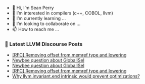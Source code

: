 - 👋 Hi, I’m Sean Perry
- 👀 I’m interested in compilers (c++, COBOL, llvm)
- 🌱 I’m currently learning ...
- 💞️ I’m looking to collaborate on ...
- 📫 How to reach me ...

<!---
s66perry/s66perry is a ✨ special ✨ repository because its `README.md` (this file) appears on your GitHub profile.
You can click the Preview link to take a look at your changes.
--->
### 📕 Latest LLVM Discourse Posts

<!-- DISCOURSE-LLVM:START -->
- [[RFC] Removing offset from memref type and lowering](https://discourse.llvm.org/t/rfc-removing-offset-from-memref-type-and-lowering/82963#post_19)
- [Newbee question about GlobalISel](https://discourse.llvm.org/t/newbee-question-about-globalisel/83020#post_3)
- [Newbee question about GlobalISel](https://discourse.llvm.org/t/newbee-question-about-globalisel/83020#post_2)
- [[RFC] Removing offset from memref type and lowering](https://discourse.llvm.org/t/rfc-removing-offset-from-memref-type-and-lowering/82963#post_18)
- [Why llvm.invariant.end intrinsic would prevent optimizations?](https://discourse.llvm.org/t/why-llvm-invariant-end-intrinsic-would-prevent-optimizations/82984#post_4)
<!-- DISCOURSE-LLVM:END -->
